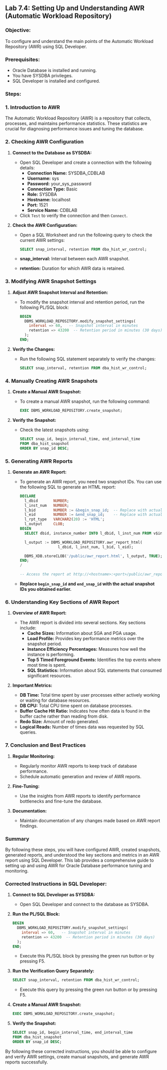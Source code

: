 ## Lab 7.4: Setting Up and Understanding AWR (Automatic Workload Repository)

### Objective:
To configure and understand the main points of the Automatic Workload Repository (AWR) using SQL Developer.

### Prerequisites:
- Oracle Database is installed and running.
- You have SYSDBA privileges.
- SQL Developer is installed and configured.

### Steps:

### 1. Introduction to AWR

The Automatic Workload Repository (AWR) is a repository that collects, processes, and maintains performance statistics. These statistics are crucial for diagnosing performance issues and tuning the database.

### 2. Checking AWR Configuration

1. **Connect to the Database as SYSDBA:**
   - Open SQL Developer and create a connection with the following details:
     - **Connection Name:** SYSDBA_CDBLAB
     - **Username:** sys
     - **Password:** your_sys_password
     - **Connection Type:** Basic
     - **Role:** SYSDBA
     - **Hostname:** localhost
     - **Port:** 1521
     - **Service Name:** CDBLAB
   - Click `Test` to verify the connection and then `Connect`.

2. **Check the AWR Configuration:**
   - Open a SQL Worksheet and run the following query to check the current AWR settings:

     ```sql
     SELECT snap_interval, retention FROM dba_hist_wr_control;
     ```

   - **snap_interval:** Interval between each AWR snapshot.
   - **retention:** Duration for which AWR data is retained.

### 3. Modifying AWR Snapshot Settings

1. **Adjust AWR Snapshot Interval and Retention:**
   - To modify the snapshot interval and retention period, run the following PL/SQL block:

     ```sql
     BEGIN
       DBMS_WORKLOAD_REPOSITORY.modify_snapshot_settings(
         interval => 60,   -- Snapshot interval in minutes
         retention => 43200  -- Retention period in minutes (30 days)
       );
     END;
     ```

2. **Verify the Changes:**
   - Run the following SQL statement separately to verify the changes:

     ```sql
     SELECT snap_interval, retention FROM dba_hist_wr_control;
     ```

### 4. Manually Creating AWR Snapshots

1. **Create a Manual AWR Snapshot:**
   - To create a manual AWR snapshot, run the following command:

     ```sql
     EXEC DBMS_WORKLOAD_REPOSITORY.create_snapshot;
     ```

2. **Verify the Snapshot:**
   - Check the latest snapshots using:

     ```sql
     SELECT snap_id, begin_interval_time, end_interval_time
     FROM dba_hist_snapshot
     ORDER BY snap_id DESC;
     ```

### 5. Generating AWR Reports

1. **Generate an AWR Report:**
   - To generate an AWR report, you need two snapshot IDs. You can use the following SQL to generate an HTML report:

     ```sql
     DECLARE
       l_dbid       NUMBER;
       l_inst_num   NUMBER;
       l_bid        NUMBER := &begin_snap_id;  -- Replace with actual begin snapshot ID
       l_eid        NUMBER := &end_snap_id;    -- Replace with actual end snapshot ID
       l_rpt_type   VARCHAR2(20) := 'HTML';
       l_output     CLOB;
     BEGIN
       SELECT dbid, instance_number INTO l_dbid, l_inst_num FROM v$instance;

       l_output := DBMS_WORKLOAD_REPOSITORY.awr_report_html(
                      l_dbid, l_inst_num, l_bid, l_eid);

       DBMS_XDB.storeCLOB('/public/awr_report.html', l_output, TRUE);
     END;
     /

     -- Access the report at http://<hostname>:<port>/public/awr_report.html
     ```

   - **Replace `begin_snap_id` and `end_snap_id` with the actual snapshot IDs you obtained earlier.**

### 6. Understanding Key Sections of AWR Report

1. **Overview of AWR Report:**
   - The AWR report is divided into several sections. Key sections include:
     - **Cache Sizes:** Information about SGA and PGA usage.
     - **Load Profile:** Provides key performance metrics over the snapshot period.
     - **Instance Efficiency Percentages:** Measures how well the instance is performing.
     - **Top 5 Timed Foreground Events:** Identifies the top events where most time is spent.
     - **SQL Statistics:** Information about SQL statements that consumed significant resources.

2. **Important Metrics:**
   - **DB Time:** Total time spent by user processes either actively working or waiting for database resources.
   - **DB CPU:** Total CPU time spent on database processes.
   - **Buffer Cache Hit Ratio:** Indicates how often data is found in the buffer cache rather than reading from disk.
   - **Redo Size:** Amount of redo generated.
   - **Logical Reads:** Number of times data was requested by SQL queries.

### 7. Conclusion and Best Practices

1. **Regular Monitoring:**
   - Regularly monitor AWR reports to keep track of database performance.
   - Schedule automatic generation and review of AWR reports.

2. **Fine-Tuning:**
   - Use the insights from AWR reports to identify performance bottlenecks and fine-tune the database.

3. **Documentation:**
   - Maintain documentation of any changes made based on AWR report findings.

### Summary

By following these steps, you will have configured AWR, created snapshots, generated reports, and understood the key sections and metrics in an AWR report using SQL Developer. This lab provides a comprehensive guide to setting up and using AWR for Oracle Database performance tuning and monitoring.

### Corrected Instructions in SQL Developer:

1. **Connect to SQL Developer as SYSDBA:**

   - Open SQL Developer and connect to the database as SYSDBA.

2. **Run the PL/SQL Block:**

   ```sql
   BEGIN
     DBMS_WORKLOAD_REPOSITORY.modify_snapshot_settings(
       interval => 60,   -- Snapshot interval in minutes
       retention => 43200  -- Retention period in minutes (30 days)
     );
   END;
   ```

   - Execute this PL/SQL block by pressing the green run button or by pressing F5.

3. **Run the Verification Query Separately:**

   ```sql
   SELECT snap_interval, retention FROM dba_hist_wr_control;
   ```

   - Execute this query by pressing the green run button or by pressing F5.

4. **Create a Manual AWR Snapshot:**

   ```sql
   EXEC DBMS_WORKLOAD_REPOSITORY.create_snapshot;
   ```

5. **Verify the Snapshot:**

   ```sql
   SELECT snap_id, begin_interval_time, end_interval_time
   FROM dba_hist_snapshot
   ORDER BY snap_id DESC;
   ```

By following these corrected instructions, you should be able to configure and verify AWR settings, create manual snapshots, and generate AWR reports successfully.
